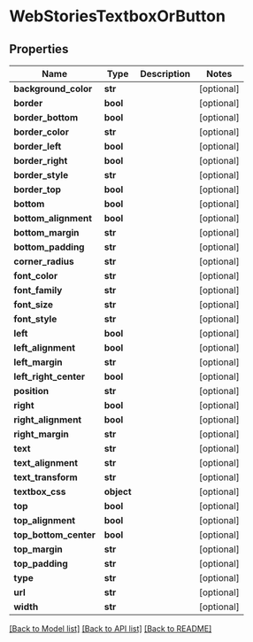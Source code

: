 # WebStoriesTextboxOrButton

## Properties
Name | Type | Description | Notes
------------ | ------------- | ------------- | -------------
**background_color** | **str** |  | [optional] 
**border** | **bool** |  | [optional] 
**border_bottom** | **bool** |  | [optional] 
**border_color** | **str** |  | [optional] 
**border_left** | **bool** |  | [optional] 
**border_right** | **bool** |  | [optional] 
**border_style** | **str** |  | [optional] 
**border_top** | **bool** |  | [optional] 
**bottom** | **bool** |  | [optional] 
**bottom_alignment** | **bool** |  | [optional] 
**bottom_margin** | **str** |  | [optional] 
**bottom_padding** | **str** |  | [optional] 
**corner_radius** | **str** |  | [optional] 
**font_color** | **str** |  | [optional] 
**font_family** | **str** |  | [optional] 
**font_size** | **str** |  | [optional] 
**font_style** | **str** |  | [optional] 
**left** | **bool** |  | [optional] 
**left_alignment** | **bool** |  | [optional] 
**left_margin** | **str** |  | [optional] 
**left_right_center** | **bool** |  | [optional] 
**position** | **str** |  | [optional] 
**right** | **bool** |  | [optional] 
**right_alignment** | **bool** |  | [optional] 
**right_margin** | **str** |  | [optional] 
**text** | **str** |  | [optional] 
**text_alignment** | **str** |  | [optional] 
**text_transform** | **str** |  | [optional] 
**textbox_css** | **object** |  | [optional] 
**top** | **bool** |  | [optional] 
**top_alignment** | **bool** |  | [optional] 
**top_bottom_center** | **bool** |  | [optional] 
**top_margin** | **str** |  | [optional] 
**top_padding** | **str** |  | [optional] 
**type** | **str** |  | [optional] 
**url** | **str** |  | [optional] 
**width** | **str** |  | [optional] 

[[Back to Model list]](../README.md#documentation-for-models) [[Back to API list]](../README.md#documentation-for-api-endpoints) [[Back to README]](../README.md)


